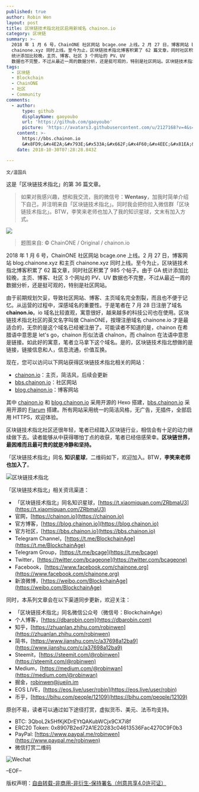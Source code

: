 ```yaml
---
published: true
author: Robin Wen
layout: post
title: 区块链技术指北社区启用新域名 chainon.io
category: 区块链
summary: >-
  2018 年 1 月 6 号，ChainONE 社区网站 bcage.one 上线。2 月 27 日，博客网站 blog.chainone.xyz 和主页
  chainone.xyz 同时上线。至今为止，区块链技术指北博客积累了 62 篇文章，同时社区积累了 985 个帖子。由于 GA
  统计添加比较晚，主页、博客、社区 3 个网址的 PV、UV
  数据也不完整，不过从最近一周的数据分析，还是挺可观的，特别是社区网站。区块链技术指北社区还很年轻，笔者已经踏入区块链行业，相信会有十足的动力继续做下去。读者能够从中获得哪怕丁点的收获，笔者已经倍感荣幸。区块链世界，最困难而且最可贵的就是冷静和坚持。
tags:
  - 区块链
  - Blockchain
  - ChainONE
  - 社区
  - Community
comments:
  - author:
      type: github
      displayName: gaoyoubo
      url: 'https://github.com/gaoyoubo'
      picture: 'https://avatars3.githubusercontent.com/u/2127168?v=4&s=73'
    content: >-
      https://bbs.chainon.io 
      &#x8FD9;&#x4E2A;&#x793E;&#x533A;&#x662F;&#x4F60;&#x4EEC;&#x81EA;&#x5DF1;&#x7814;&#x53D1;&#x7684;&#x5417;&#xFF0C;&#x8FD8;&#x662F;&#x7528;&#x7684;&#x5F00;&#x6E90;&#x7CFB;&#x7EDF;&#xFF1F; 
    date: 2018-10-30T07:28:28.843Z

---
```


`文/温国兵`

这是「区块链技术指北」的第 36 篇文章。

> 如果对我感兴趣，想和我交流，我的微信号：**Wentasy**，加我时简单介绍下自己，并注明来自「区块链技术指北」。同时我会把你拉入微信群「区块链技术指北」。BTW，李笑来老师也加入了我的知识星球，文末有加入方式。

![](https://i.imgur.com/smxzEPJ.png)

> 题图来自: © ChainONE / Original / chainon.io

2018 年 1 月 6 号，ChainONE 社区网站 bcage.one 上线。2 月 27 日，博客网站 blog.chainone.xyz 和主页 chainone.xyz 同时上线。至今为止，区块链技术指北博客积累了 62 篇文章，同时社区积累了 985 个帖子。由于 GA 统计添加比较晚，主页、博客、社区 3 个网址的 PV、UV 数据也不完整，不过从最近一周的数据分析，还是挺可观的，特别是社区网站。

由于前期规划欠妥，导致社区网站、博客、主页域名完全割裂，而且也不便于记忆。从运营的过程中，深感域名的重要性。于是笔者在 7 月 28 日注册了域名 **chainon.io**。io 域名比较直观，寓意很好，越来越多的科技公司也在使用。区块链技术指北社区的英文名字叫做 ChainONE，按理注册域名 chainone.io 才是最适合的，无奈的是这个域名已经被注册了。可能读者不知道的是，chainon 在希腊语中意思是 let's go，chainon 形似法语 chaînon，而 chaînon 在法语中意思是链接。如此好的寓意，笔者立马拿下这个域名。是的，区块链技术指北想做的是链接，链接信息和人，信息流通，价值互换。

现在，您可以访问以下网站获得区块链技术指北相关的网站：

* [chainon.io](https://chainon.io)：主页，简洁风，后续会更新
* [bbs.chainon.io](https://bbs.chainon.io)：社区网站
* [blog.chainon.io](https://blog.chainon.io)：博客网站

其中 [chainon.io](https://chainon.io) 和 [blog.chainon.io](https://blog.chainon.io) 采用开源的 Hexo 搭建，[bbs.chainon.io](https://bbs.chainon.io) 采用开源的 [Flarum](https://github.com/flarum/flarum) 搭建。所有网站采用统一的简洁风格，无广告，无插件，全部启用 HTTPS，欢迎体验。

区块链技术指北社区还很年轻，笔者已经踏入区块链行业，相信会有十足的动力继续做下去。读者能够从中获得哪怕丁点的收获，笔者已经倍感荣幸。**区块链世界，最困难而且最可贵的就是冷静和坚持。**

「区块链技术指北」同名 **知识星球**，二维码如下，欢迎加入。BTW，**李笑来老师也加入了**。

![区块链技术指北](https://i.imgur.com/RBmpxTL.jpg)

「区块链技术指北」相关资讯渠道：

* 「区块链技术指北」同名知识星球，[https://t.xiaomiquan.com/ZRbmaU3](https://t.xiaomiquan.com/ZRbmaU3)
* 官网，[https://chainon.io](https://chainon.io)
* 官方博客，[https://blog.chainon.io](https://blog.chainon.io)
* 官方社区，[https://bbs.chainon.io](https://bbs.chainon.io)
* Telegram Channel，[https://t.me/BlockchainAge](https://t.me/BlockchainAge)
* Telegram Group，[https://t.me/bcage](https://t.me/bcage)
* Twitter，[https://twitter.com/bcageone](https://twitter.com/bcageone)
* Facebook，[https://www.facebook.com/chainone.org](https://www.facebook.com/chainone.org)
* 新浪微博，[https://weibo.com/BlockchainAge](https://weibo.com/BlockchainAge)

同时，本系列文章会在以下渠道同步更新，欢迎关注：

* 「区块链技术指北」同名微信公众号（微信号：BlockchainAge）
* 个人博客，[https://dbarobin.com](https://dbarobin.com)
* 知乎，[https://zhuanlan.zhihu.com/robinwen](https://zhuanlan.zhihu.com/robinwen)
* 简书，[https://www.jianshu.com/c/a37698a12ba9](https://www.jianshu.com/c/a37698a12ba9)
* Steemit，[https://steemit.com/@robinwen](https://steemit.com/@robinwen)
* Medium，[https://medium.com/@robinwan](https://medium.com/@robinwan)
* 掘金，[robinwen@juejin.im](https://juejin.im/user/5673ccae60b2260ee435f89a/posts)
* EOS LIVE，[https://eos.live/user/robin](https://eos.live/user/robin)
* 币乎，[https://bihu.com/people/12109](https://bihu.com/people/12109)

原创不易，读者可以通过如下途径打赏，虚拟货币、美元、法币均支持。

* BTC: 3QboL2k5HfKjKDrEYtQAKubWCjx9CX7i8f
* ERC20 Token: 0x8907B2ed72A1E2D283c04613536Fac4270C9F0b3
* PayPal: [https://www.paypal.me/robinwen](https://www.paypal.me/robinwen)
* 微信打赏二维码

![Wechat](https://i.imgur.com/SzoNl5b.jpg)

–EOF–

版权声明：[自由转载-非商用-非衍生-保持署名（创意共享4.0许可证）](http://creativecommons.org/licenses/by-nc-nd/4.0/deed.zh)